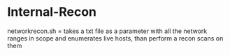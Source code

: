 # Internal-Recon


networkrecon.sh = takes a txt file as a parameter with all the network ranges in scope and enumerates live hosts, than perform a recon scans on them
